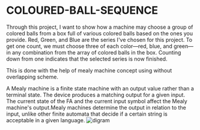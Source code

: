 # COLOURED-BALL-SEQUENCE

Through this project, I want to show how a machine may choose a group of colored balls from a box full of various colored balls based on the ones you provide.
Red, Green, and Blue are the series I've chosen for this project. To get one count, we must choose three of each color—red, blue, and green—in any combination from the array of colored balls in the box. Counting down from one indicates that the selected series is now finished. 

This is done with the help of mealy machine concept using without overlapping scheme.

A Mealy machine is a finite state machine with an output value rather than a terminal state. The device produces a matching output for a given input. The current state of the FA and the current input symbol affect the Mealy machine's output.Mealy machines determine the output in relation to the input, unlike other finite automata that decide if a certain string is acceptable in a given language.
![digram](https://github.com/amaani90/COLOURED-BALL-SEQUENCE/assets/141518452/315a899d-e888-4a20-bac4-ac6c84315fdd)



